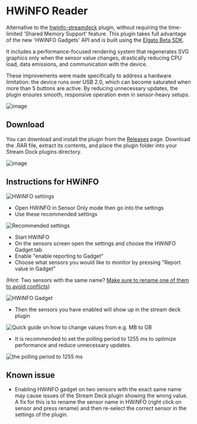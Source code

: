 # HWiNFO Reader

Alternative to the [hwinfo-streamdeck](https://github.com/shayne/hwinfo-streamdeck) plugin, without requiring the time-limited 'Shared Memory Support' feature.
This plugin takes full advantage of the new 'HWiNFO Gadgets' API and is built using the [Elgato Beta SDK](https://github.com/elgatosf/streamdeck).

It includes a performance-focused rendering system that regenerates SVG graphics only when the sensor value changes, drastically reducing CPU load, data emissions, and communication with the device.

These improvements were made specifically to address a hardware limitation: the device runs over USB 2.0, which can become saturated when more than 5 buttons are active. By reducing unnecessary updates, the plugin ensures smooth, responsive operation even in sensor-heavy setups.




![image](https://github.com/user-attachments/assets/f55791ba-4d38-4e3e-abd3-31e33ea008fa)

## Download

You can download and install the plugin from the [Releases](https://github.com/JPLY-XYZ/streamdock-hwinfo-plugin/releases/) page.
Download the .RAR file, extract its contents, and place the plugin folder into your Stream Dock plugins directory.

![image](https://github.com/user-attachments/assets/6fac7b2f-948f-4442-9268-e2221e68139f)


## Instructions for HWiNFO

![HWiNFO settings](https://i.imgur.com/R3sWtKd.png)

- Open HWiNFO in Sensor Only mode then go into the settings
- Use these recommended settings

![Recommended settings](https://i.imgur.com/26AaLVl.png)

- Start HWiNFO
- On the sensors screen open the settings and choose the HWiNFO Gadget tab
- Enable "enable reporting to Gadget"
- Choose what sensors you would like to monitor by pressing "Report value in Gadget"

(Hint: Two sensors with the same name? [Make sure to rename one of them to avoid conflicts](https://github.com/5e/streamdeck-hwinfo-plugin#known-issue))

![HWiNFO Gadget](https://i.imgur.com/2zBMrJX.png)

- Then the sensors you have enabled will show up in the stream deck plugin

![Quick guide on how to change values from e.g. MB to GB](https://github.com/5e/streamdeck-hwinfo-plugin/issues/25#issuecomment-2184139637)

- It is recommended to set the polling period to 1255 ms to optimize performance and reduce unnecessary updates.

![the polling period to 1255 ms](ttps://github.com/user-attachments/assets/89968638-a981-4353-a74f-2a3798038ac8)



## Known issue

- Enabling HWiNFO gadget on two sensors with the exact same name may cause issues of the Stream Deck plugin showing the wrong value. A fix for this is to rename the sensor name in HWiNFO (right click on sensor and press rename) and then re-select the correct sensor in the settings of the plugin.

